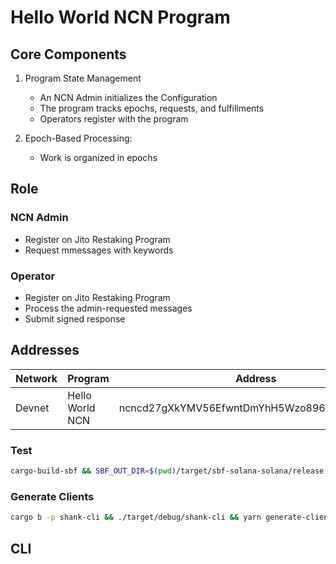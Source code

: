 # Hello World NCN Program

## Core Components

1. Program State Management

    - An NCN Admin initializes the Configuration
    - The program tracks epochs, requests, and fulfillments
    - Operators register with the program

2. Epoch-Based Processing:

    - Work is organized in epochs

## Role

### NCN Admin

- Register on Jito Restaking Program
- Request mmessages with keywords

### Operator

- Register on Jito Restaking Program
- Process the admin-requested messages
- Submit signed response

## Addresses

| Network | Program         | Address                                      | Version |
| ------- | --------------- | -------------------------------------------- | ------- |
| Devnet  | Hello World NCN | ncncd27gXkYMV56EfwntDmYhH5Wzo896yTnrBbEq9xW  | 0.1.0   |

### Test

```bash
cargo-build-sbf && SBF_OUT_DIR=$(pwd)/target/sbf-solana-solana/release cargo nextest run --all-features
```

### Generate Clients

```bash
cargo b -p shank-cli && ./target/debug/shank-cli && yarn generate-clients && cargo b
```

## CLI

